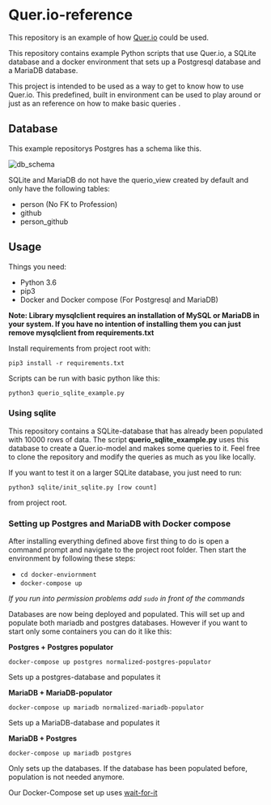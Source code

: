 # Quer.io-reference
This repository is an example of how [Quer.io](https://github.com/Quer-io/Quer.io) could be used.

This repository contains example Python scripts that use Quer.io, a SQLite database and a docker environment
that sets up a Postgresql database and a MariaDB database. 

This project is intended to be used as a way to get to know how to use Quer.io. 
This predefined, built in environment can be used to play around or just as an reference on how to make basic queries
.

  
## Database

This example repositorys Postgres has a schema like this. 

![db_schema](https://github.com/Quer-io/Quer.io/blob/db/normalized/documentation/database/diagrams/querio_multitable.JPG)
  

SQLite and MariaDB do not have the querio_view created by default 
and only have the following tables:
- person (No FK to Profession)
- github
- person_github

## Usage

Things you need:

 - Python 3.6
 - pip3
 - Docker and Docker compose (For Postgresql and MariaDB)

**Note: Library mysqlclient requires an installation of
 MySQL or MariaDB in your system. If you have no intention of 
 installing them you can just remove mysqlclient from requirements.txt**
 
 Install requirements from project root with:
 
 `pip3 install -r requirements.txt`
 
 Scripts can be run with basic python like this:
 
 `python3 querio_sqlite_example.py`
 
 ### Using sqlite
 This repository contains a SQLite-database that has already been populated with 10000 
 rows of data. The script **querio_sqlite_example.py** uses this database to create a 
 Quer.io-model and makes some queries to it. Feel free to clone the repository and
 modify the queries as much as you like locally.
 
 If you want to test it on a larger SQLite database, you just need to run:
 
 `python3 sqlite/init_sqlite.py [row count]`
 
 from project root.
 
 ### Setting up Postgres and MariaDB with Docker compose
 After installing everything defined above first thing to do is open a command prompt
 and navigate to the project root folder. Then start the environment by following these steps:
 
 - `cd docker-enviornment`
 - `docker-compose up`
 
 *If you run into permission problems add `sudo` in front of the commands*
 
 Databases are now being deployed and populated. This will set up and populate both mariadb and postgres databases.
 However if you want to start only some containers you can do it like this:
 
 **Postgres + Postgres populator**
 
 `docker-compose up postgres normalized-postgres-populator`
 
 Sets up a postgres-database and populates it
 
 **MariaDB + MariaDB-populator**
   
 `docker-compose up mariadb normalized-mariadb-populator`
 
 Sets up a MariaDB-database and populates it
 
  **MariaDB + Postgres**
   
 `docker-compose up mariadb postgres`
 
 Only sets up the databases. If the database has been populated before, population is not needed
 anymore.
 
 
 Our Docker-Compose set up uses [wait-for-it](https://github.com/vishnubob/wait-for-it)
 
 